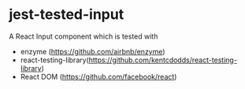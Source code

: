 # jest-tested-input

A React Input component which is tested with 

  - enzyme (https://github.com/airbnb/enzyme)
  - react-testing-library(https://github.com/kentcdodds/react-testing-library)
  - React DOM (https://github.com/facebook/react)
